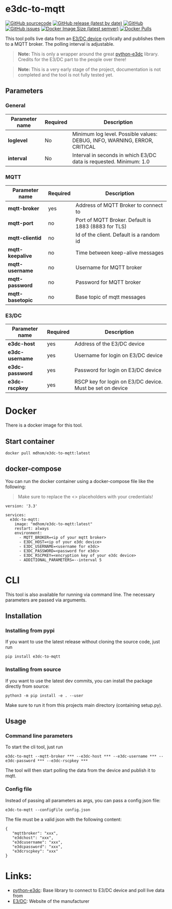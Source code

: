 # e3dc-to-mqtt
[![GitHub sourcecode](https://img.shields.io/badge/Source-GitHub-green)](https://github.com/mdhom/e3dc-to-mqtt/)
[![GitHub release (latest by date)](https://img.shields.io/github/v/release/mdhom/e3dc-to-mqtt)](https://github.com/mdhom/e3dc-to-mqtt/releases)
[![GitHub](https://img.shields.io/github/license/mdhom/e3dc-to-mqtt)](https://github.com/mdhom/e3dc-to-mqtt/blob/master/LICENSE)
[![GitHub issues](https://img.shields.io/github/issues/mdhom/e3dc-to-mqtt)](https://github.com/mdhom/e3dc-to-mqtt/issues)
[![Docker Image Size (latest semver)](https://img.shields.io/docker/image-size/mdhom/e3dc-to-mqtt?sort=semver)](https://hub.docker.com/r/mdhom/e3dc-to-mqtt)
[![Docker Pulls](https://img.shields.io/docker/pulls/mdhom/e3dc-to-mqtt)](https://hub.docker.com/r/mdhom/e3dc-to-mqtt)

This tool polls live data from an [E3/DC device](https://www.e3dc.com) cyclically and publishes them to a MQTT broker. The polling interval is adjustable.

> **Note:** This is only a wrapper around the great [python-e3dc](https://github.com/fsantini/python-e3dc) library. Credits for the E3/DC part to the people over there!

> **Note:** This is a very early stage of the project, documentation is not completed and the tool is not fully tested yet.


## Parameters
### General
|Parameter name|Required|Description|
|--|--|--|
|**loglevel**|No|Minimum log level. Possible values: DEBUG, INFO, WARNING, ERROR, CRITICAL|
|**interval**|No|Interval in seconds in which E3/DC data is requested. Minimum: 1.0|
### MQTT
|Parameter name|Required|Description|
|--|--|--|
|**mqtt-broker**|yes|Address of MQTT Broker to connect to|
|**mqtt-port**|no|Port of MQTT Broker. Default is 1883 (8883 for TLS)|
|**mqtt-clientid**|no|Id of the client. Default is a random id|
|**mqtt-keepalive**|no|Time between keep-alive messages|
|**mqtt-username**|no|Username for MQTT broker|
|**mqtt-password**|no|Password for MQTT broker|
|**mqtt-basetopic**|no|Base topic of mqtt messages|
### E3/DC
|Parameter name|Required|Description|
|--|--|--|
|**e3dc-host**|yes|Address of the E3/DC device|
|**e3dc-username**|yes|Username for login on E3/DC device|
|**e3dc-password**|yes|Password for login on E3/DC device|
|**e3dc-rscpkey**|yes|RSCP key for login on E3/DC device. Must be set on device|

# Docker
There is a docker image for this tool.
## Start container
`docker pull mdhom/e3dc-to-mqtt:latest`
## docker-compose
You can run the docker container using a docker-compose file like the following:

> Make sure to replace the <> placeholders with your credentials!
```
version: '3.3'

services:
  e3dc-to-mqtt:
    image: "mdhom/e3dc-to-mqtt:latest"
    restart: always
    environment:
      - MQTT_BROKER=<ip of your mqtt broker>
      - E3DC_HOST=<ip of your e3dc device>
      - E3DC_USERNAME=<username for e3dc>
      - E3DC_PASSWORD=<password for e3dc>
      - E3DC_RSCPKEY=<encryption key of your e3dc device>
      - ADDITIONAL_PARAMETERS=--interval 5
```

# CLI
This tool is also available for running via command line. The necessary parameters are passed via arguments.
## Installation
### Installing from pypi
If you want to use the latest release without cloning the source code, just run

`pip install e3dc-to-mqtt`
### Installing from source
If you want to use the latest dev commits, you can install the package directly from source:

`python3 -m pip install -e . --user`

Make sure to run it from this projects main directory (containing setup.py).

## Usage

### Command line parameters
To start the cli tool, just run

 `e3dc-to-mqtt --mqtt-broker *** --e3dc-host *** --e3dc-username *** --e3dc-password *** --e3dc-rscpkey ***`

 The tool will then start polling the data from the device and publish it to mqtt.

### Config file
 Instead of passing all parameters as args, you can pass a config json file:
 
 `e3dc-to-mqtt --configFile config.json`

 The file must be a valid json with the following content:
 ```
 {
    "mqttbroker": "xxx",
    "e3dchost": "xxx",
    "e3dcusername": "xxx",
    "e3dcpassword": "xxx",
    "e3dcrscpkey": "xxx"
}
 ```

# Links:
- [python-e3dc](https://github.com/fsantini/python-e3dc): Base library to connect to E3/DC device and poll live data from
- [E3/DC](https://www.e3dc.com): Website of the manufacturer